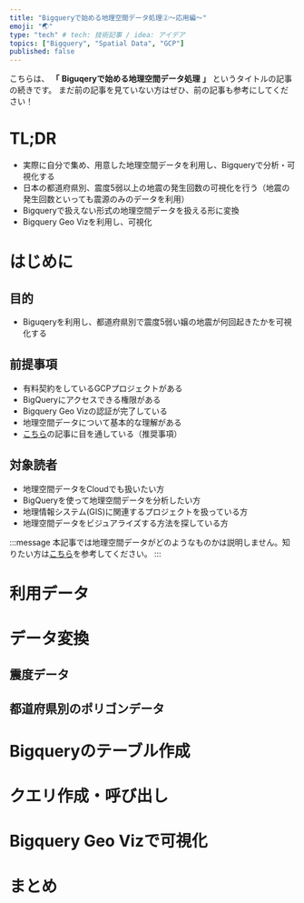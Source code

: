 ```yaml
---
title: "Bigqueryで始める地理空間データ処理②〜応用編〜"
emoji: "🌏"
type: "tech" # tech: 技術記事 / idea: アイデア
topics: ["Bigquery", "Spatial Data", "GCP"]
published: false
---
```



こちらは、 **「** **Biguqeryで始める地理空間データ処理** **」** というタイトルの記事の続きです。
まだ前の記事を見ていない方はぜひ、前の記事も参考にしてください！

# TL;DR
- 実際に自分で集め、用意した地理空間データを利用し、Bigqueryで分析・可視化する
- 日本の都道府県別、震度5弱以上の地震の発生回数の可視化を行う（地震の発生回数といっても震源のみのデータを利用）
- Bigqueryで扱えない形式の地理空間データを扱える形に変換
- Bigquery Geo Vizを利用し、可視化


# はじめに
## 目的
- Biguqeryを利用し、都道府県別で震度5弱い嬢の地震が何回起きたかを可視化する

## 前提事項
- 有料契約をしているGCPプロジェクトがある
- BigQueryにアクセスできる権限がある
- Bigquery Geo Vizの認証が完了している
- 地理空間データについて基本的な理解がある
- [こちら](https://zenn.dev/aian1001/articles/bigquery_with_spatial_data)の記事に目を通している（推奨事項）


## 対象読者
- 地理空間データをCloudでも扱いたい方
- BigQueryを使って地理空間データを分析したい方
- 地理情報システム(GIS)に関連するプロジェクトを扱っている方
- 地理空間データをビジュアライズする方法を探している方

:::message
本記事では地理空間データがどのようなものかは説明しません。知りたい方は[こちら](https://zenn.dev/aian1001/articles/bigquery_with_spatial_data1)を参考してください。
:::

# 利用データ

# データ変換
## 震度データ
## 都道府県別のポリゴンデータ

# Bigqueryのテーブル作成

# クエリ作成・呼び出し

# Bigquery Geo Vizで可視化

# まとめ

